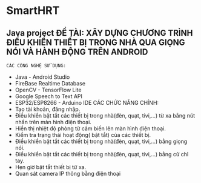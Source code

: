 # SmartHRT
Java project
    ĐỀ TÀI:
XÂY DỰNG CHƯƠNG TRÌNH ĐIỀU KHIỂN THIẾT BỊ TRONG NHÀ QUA GIỌNG NÓI VÀ HÀNH ĐỘNG TRÊN ANDROID
--------------------------------------------------------------------------------------------
    CÁC CÔNG NGHỆ SỬ DỤNG:
- Java - Android Studio
- FireBase Realtime Database
- OpenCV - TensorFlow Lite
- Google Speech to Text API
- ESP32/ESP8266  - Arduino IDE
    CÁC CHỨC NĂNG CHÍNH:
- Tạo tài khoản, đăng nhập.
-	Điều khiển bật tắt các thiết bị trong nhà(đèn, quạt, tivi,…) từ xa bằng nút nhấn trên màn hình điện thoại.
-	Hiển thị nhiệt độ phòng từ cảm biến lên màn hình điện thoại.
-	Kiểm tra trạng thái hoạt động( bật tắt) của các thiết bị.
-	Điều khiển bật tắt các thiết bị trong nhà(đèn, quạt, tivi,…) bằng giọng nói.
-	Điều khiển bật tắt các thiết bị trong nhà(đèn, quạt, tivi,…) bằng cử chỉ tay.
-	Hẹn giờ bật tắt thiết bị từ xa.
-	Quan sát camera IP thông bằng điện thoại
